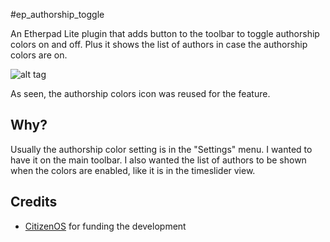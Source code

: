 #ep_authorship_toggle

An Etherpad Lite plugin that adds button to the toolbar to toggle authorship colors on and off. Plus it shows the list of authors in case the authorship colors are on.

![alt tag](https://raw.githubusercontent.com/tiblu/ep_authorship_toggle/master/docs/images/preview.png)

As seen, the authorship colors icon was reused for the feature.

## Why?

Usually the authorship color setting is in the "Settings" menu. I wanted to have it on the main toolbar.
I also wanted the list of authors to be shown when the colors are enabled, like it is in the timeslider view.

## Credits

* [CitizenOS](https://citizenos.com) for funding the development 


